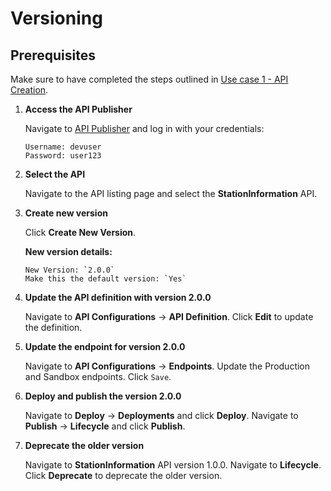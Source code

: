# Versioning

## Prerequisites

Make sure to have completed the steps outlined in [Use case 1 - API Creation](../Use%20case%201%20-%20API%20Creation/README.md).

1. **Access the API Publisher**

    Navigate to [API Publisher](https://localhost:9443/publisher) and log in with your credentials:

    ```
    Username: devuser
    Password: user123
    ```

2. **Select the API**

    Navigate to the API listing page and select the **StationInformation** API.

3. **Create new version**

    Click **Create New Version**.

    **New version details:**

    ```
    New Version: `2.0.0`
    Make this the default version: `Yes`
    ```

4. **Update the API definition with version 2.0.0**

    Navigate to  **API Configurations** → **API Definition**.
    Click **Edit** to update the definition.

5. **Update the endpoint for version 2.0.0**

    Navigate to  **API Configurations** → **Endpoints**.
    Update the Production and Sandbox endpoints.
    Click `Save`.

6. **Deploy and publish the version 2.0.0**

    Navigate to **Deploy** → **Deployments** and click **Deploy**.
    Navigate to **Publish** → **Lifecycle** and click **Publish**.

7. **Deprecate the older version**

    Navigate to **StationInformation** API version 1.0.0.
    Navigate to **Lifecycle**.
    Click **Deprecate** to deprecate the older version.
